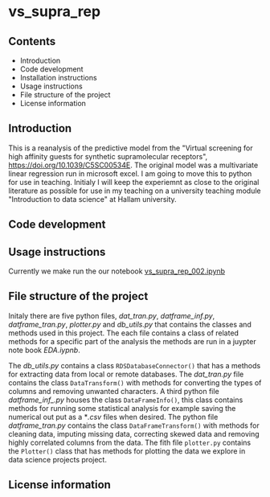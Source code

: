 # vs_supra_rep
## Contents

* Introduction
* Code development
* Installation instructions
* Usage instructions
* File structure of the project
* License information

## Introduction

This is a reanalysis of the predictive model from the "Virtual screening for high affinity guests for synthetic supramolecular receptors", https://doi.org/10.1039/C5SC00534E. The original model was a multivariate linear regression run in microsoft excel. I am going to move this to python for use in teaching. Initialy I will keep the experiemnt as close to the original literature as possible for use in my teaching on a university teaching module "Introduction to data science" at Hallam university.
## Code development



## Usage instructions

Currently we make run the our notebook [vs_supra_rep_002.ipynb](https://github.com/drsimonturega/vs_supra_rep/blob/main/vs_supra_rep_002.ipynb)
## File structure of the project

Initaly there are five python files, *dat_tran.py*, *datframe_inf.py*, *datframe_tran.py*, *plotter.py* and *db_utils.py* that contains the classes and methods used in this project. The each file contains a class of related methods for a specific part of the analysis the methods are run in a juypter note book *EDA.iypnb*.

The *db_utils.py* contains a class ```RDSDatabaseConnector()``` that has a methods for extracting data from local or remote databases. The *dat_tran.py* file contains the class ```DataTransform()``` with methods for converting the types of columns and removing unwanted characters. A third python file *datframe_inf_.py* houses the class ```DataFrameInfo()```, this class contains methods for running some statistical analysis for example saving the numerical out put as a **.csv* files when desired.  The python file *datframe_tran.py* contains the class ```DataFrameTransform()``` with methods for cleaning data, imputing missing data, correcting skewed data and removing highly correlated columns from the data. The fith file ```plotter.py``` contains the ```Plotter()``` class that has methods for plotting the data we explore in data science projects project.



## License information

